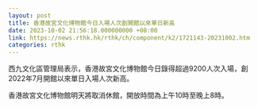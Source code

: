 ```yaml
---
layout: post
title: 香港故宮文化博物館今日入場人次創開館以來單日新高
date: 2023-10-02 21:56:18.000000000 +08:00
link: https://news.rthk.hk/rthk/ch/component/k2/1721143-20231002.htm
categories: rthk
---
```


西九文化區管理局表示，香港故宮文化博物館今日錄得超過9200人次入場，創2022年7月開館以來單日入場人次新高。

香港故宮文化博物館明天將取消休館，開放時間為上午10時至晚上8時。
